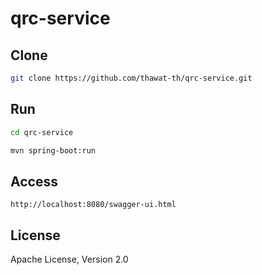 # qrc-service


Clone
--------
```sh
git clone https://github.com/thawat-th/qrc-service.git
```

Run
--------
```sh
cd qrc-service
```

```sh
mvn spring-boot:run
```

Access
--------
```
http://localhost:8080/swagger-ui.html
```

License
-------

Apache License, Version 2.0
